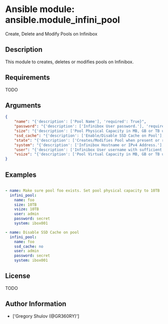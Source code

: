 # Ansible module: ansible.module_infini_pool


Create, Delete and Modify Pools on Infinibox

## Description

This module to creates, deletes or modifies pools on Infinibox.

## Requirements

TODO

## Arguments

``` json
{
    "name": "{'description': ['Pool Name'], 'required': True}",
    "password": "{'description': ['Infinibox User password.'], 'required': False}",
    "size": "{'description': ['Pool Physical Capacity in MB, GB or TB units. If pool size is not set on pool creation, size will be equal to 1TB. See examples.'], 'required': False}",
    "ssd_cache": "{'description': ['Enable/Disable SSD Cache on Pool'], 'required': False, 'default': True, 'type': 'bool'}",
    "state": "{'description': ['Creates/Modifies Pool when present or removes when absent'], 'required': False, 'default': 'present', 'choices': ['present', 'absent']}",
    "system": "{'description': ['Infinibox Hostname or IPv4 Address.'], 'required': True}",
    "user": "{'description': ['Infinibox User username with sufficient priveledges ( see notes ).'], 'required': False}",
    "vsize": "{'description': ['Pool Virtual Capacity in MB, GB or TB units. If pool vsize is not set on pool creation, Virtual Capacity will be equal to Physical Capacity. See examples.'], 'required': False}",
}
```

## Examples


``` yaml

- name: Make sure pool foo exists. Set pool physical capacity to 10TB
  infini_pool:
    name: foo
    size: 10TB
    vsize: 10TB
    user: admin
    password: secret
    system: ibox001

- name: Disable SSD Cache on pool
  infini_pool:
    name: foo
    ssd_cache: no
    user: admin
    password: secret
    system: ibox001

```

## License

TODO

## Author Information
  - ['Gregory Shulov (@GR360RY)']
